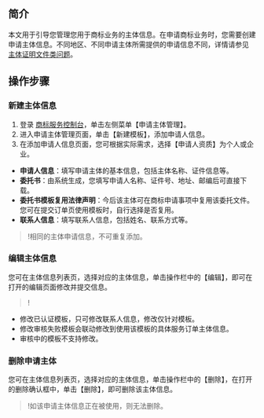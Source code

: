 ## 简介
本文用于引导您管理您用于商标业务的主体信息。在申请商标业务时，您需要创建申请主体信息。不同地区、不同申请主体所需提供的申请信息不同，详情请参见 [主体证明文件类问题](https://cloud.tencent.com/document/product/1145/38956)。

## 操作步骤
### 新建主体信息
1. 登录 [商标服务控制台](https://console.cloud.tencent.com/tmr)，单击左侧菜单【申请主体管理】。
2. 进入申请主体管理页面，单击【新建模板】，添加申请人信息。
3. 在添加申请人信息页面，您可根据实际需求，选择【申请人资质】为个人或企业。
 - **申请人信息**：填写申请主体的基本信息，包括主体名称、证件信息等。
 - **委托书**：由系统生成，您填写申请人名称、证件号、地址、邮编后可直接下载。
 - **委托书模板复用法律声明**：今后该主体可在商标申请事项中复用该委托文件。您可在提交订单页使用模板时，自行选择是否复用。
 - **联系人信息**：填写联系人信息，包括姓名、联系方式等。

>!相同的主体申请信息，不可重复添加。


### 编辑主体信息
您可在主体信息列表页，选择对应的主体信息，单击操作栏中的【编辑】，即可在打开的编辑页面修改并提交信息。

>!
- 修改已认证模板，只可修改联系人信息，修改仅针对模板。
- 修改审核失败模板会联动修改到使用该模板的具体服务订单主体信息。
- 审核中的模板不支持修改。


### 删除申请主体
您可在主体信息列表页，选择对应的主体信息，单击操作栏中的【删除】，在打开的删除确认框中，单击【删除】，即可删除该主体信息。

>!如该申请主体信息正在被使用，则无法删除。
